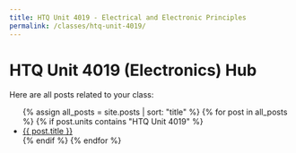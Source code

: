 ```yaml
---
title: HTQ Unit 4019 - Electrical and Electronic Principles
permalink: /classes/htq-unit-4019/
---
```


<h1>HTQ Unit 4019 (Electronics) Hub</h1>
<p>Here are all posts related to your class:</p>

<ul>
  {% assign all_posts = site.posts | sort: "title" %}
  {% for post in all_posts %}
    {% if post.units contains "HTQ Unit 4019" %}
      <li><a href="{{'/engineering-hub' | append: post.url }}">{{ post.title }}</a></li>
    {% endif %}
  {% endfor %}
</ul>
